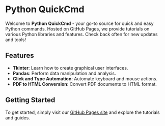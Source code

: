 # Python QuickCmd


Welcome to **Python QuickCmd** - your go-to source for quick and easy Python commands. Hosted on GitHub Pages, we provide tutorials on various Python libraries and features. Check back often for new updates and tools!
## Features
- **Tkinter**: Learn how to create graphical user interfaces.
- **Pandas**: Perform data manipulation and analysis.
- **Click and Type Automation**: Automate keyboard and mouse actions.
- **PDF to HTML Conversion**: Convert PDF documents to HTML format.

## Getting Started
To get started, simply visit our [GitHub Pages site]([https://ganeshb15.github.io/PythonQuickCmd/]) and explore the tutorials and guides.

